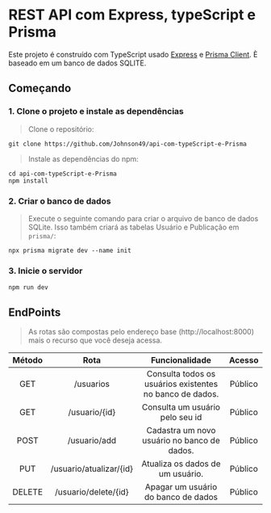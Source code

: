 # REST API com Express, typeScript e Prisma

Este projeto é construído com TypeScript usado [Express](https://expressjs.com/) e [Prisma Client](https://www.prisma.io/docs/concepts/components/prisma-client). È baseado em um banco de dados SQLITE.

## Começando

### 1. Clone o projeto e instale as dependências

> Clone o repositório:

`git clone https://github.com/Johnson49/api-com-typeScript-e-Prisma`

> Instale as dependências do npm:
```
cd api-com-typeScript-e-Prisma
npm install
```

### 2. Criar o banco de dados

> Execute o seguinte comando para criar o arquivo de banco de dados SQLite. Isso também criará as tabelas Usuário e Publicação em `prisma/`:

`npx prisma migrate dev --name init`

### 3. Inicie o servidor 
`npm run dev`

## EndPoints

> As rotas são compostas pelo endereço base (http://localhost:8000) mais o recurso que você deseja acessa.

|Método|Rota| Funcionalidade| Acesso |
|:-------:|:-----:|:------:|:------:|
|GET | /usuarios | Consulta todos os usuários existentes no banco de dados.| Público |
|GET |  /usuario/{id} | Consulta um usuário pelo seu id| Público |
|POST | /usuario/add | Cadastra um novo usuário no banco de dados. | Público |
| PUT | /usuario/atualizar/{id} | Atualiza os dados de um usuário.| Público |
| DELETE | /usuario/delete/{id} |  Apagar um usuário do banco de dados| Público |




